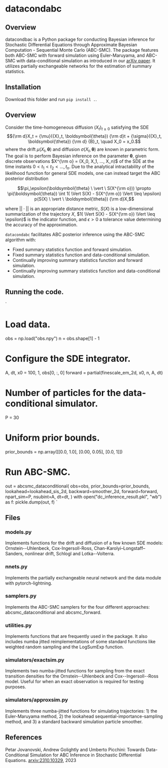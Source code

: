 # datacondabc

## Overview

datacondbac is a Python package for conducting Bayesian inference for Stochastic Differential Equations through Approximate Bayesian Computation - Sequential Monte Carlo (ABC-SMC). The package features both ABC-SMC with forward simulation using Euler-Maruyama, and ABC-SMC with data-conditional simulation as introduced in our [arXiv paper](https://arxiv.org/abs/2310.10329). It utilizes partially exchangeable networks for the estimation of summary statistics. 

## Installation

Download this folder and run `pip install .`.

## Overview

Consider the time-homogeneous diffusion $(X_t)_{t \geq 0}$ satisfying the SDE
$${\rm d}X_t = {\mu}({X}_t, \boldsymbol{\theta}) {\rm d}t + {\sigma}({X}_t, \boldsymbol{\theta}) {\rm d} {B}_t, \quad X_0 = x_0.$$
where the drift $\mu(X_t, \boldsymbol{\theta})$ and diffusion $\sigma(X_t, \boldsymbol{\theta})$ are known in parametric form. The goal is to perform Bayesian inference on the parameter $\boldsymbol{\theta}$, given discrete observations $X^{\rm o} = (X_0, X_1, ..., X_n)$ of the SDE at the time instants $0 < t_1 < t_2 < ..., t_n$. Due to the analytical intractability of the likelihood function for general SDE models, one can instead target the ABC posterior distribution

$$\pi_\epsilon(\boldsymbol{\theta} \ \vert \ S(X^{\rm o}))  \propto \pi(\boldsymbol{\theta}) \int 1( \Vert S(X) - S(X^{\rm o}) \Vert \leq \epsilon) p(S(X) \ \vert \ \boldsymbol{\theta}) {\rm d}X,$$

where $||\cdot||$ is an appropriate distance metric, $S(X)$ is a low-dimensional summarization of the trajectory $X$, $1( \Vert S(X) - S(X^{\rm o}) \Vert \leq \epsilon)$ is the indicator function, and $\epsilon>0$ a tolerance value determining the accuracy of the approximation.  

`datacondabc` facilitates ABC posterior inference using the ABC-SMC algorithm with:
* Fixed summary statistics function and forward simulation.
* Fixed summary statistics function and data-conditional simulation.
* Continually improving summary statistics function and forward simulation.
* Continually improving summary statistics function and data-conditional simulation.

## Running the code.
`
# Load data.
obs = np.load("obs.npy")
n = obs.shape[1] - 1

# Configure the SDE integrator.
A, dt, x0 = 100, 1, obs[0, :, 0]
forward = partial(finescale_em_2d, x0, n, A, dt)

# Number of particles for the data-conditional simulator.
P = 30

# Uniform prior bounds.
prior_bounds = np.array([[0.0, 1.0], [0.00, 0.05], [0.0, 1]])

# Run ABC-SMC.
out = abcsmc_dataconditional(
    obs=obs,
    prior_bounds=prior_bounds,
    lookahead=lookahead_sis_2d,
    backward=smoother_2d,
    forward=forward,
    npart_sim=P,
    nsubint=A,
    dt=dt,
)
with open("dc_inference_result.pkl", "wb") as f:
    pickle.dump(out, f)
`
## Files

### models.py
Implements functions for the drift and diffusion of a few known SDE models: Ornstein--Uhlenbeck, Cox-Ingersoll-Ross, Chan-Karolyi–Longstaff–Sanders, nonlinear drift, Schlogl and Lotka--Volterra.

### nnets.py
Implements the partially exchangeable neural network and the data module with pytorch-lightning.

### samplers.py
Implements the ABC-SMC samplers for the four different approaches: abcsmc_dataconditional and abcsmc_forward. 

### utilities.py
Implements functions that are frequently used in the package. It also includes numba jitted reimplementations of some standard functions like weighted random sampling and the LogSumExp function.

### simulators/exactsim.py
Implements two numba-jitted functions for sampling from the exact transition densities for the Ornstein--Uhlenbeck and Cox--Ingersoll--Ross model. Useful for when an exact observation is required for testing purposes. 

### simulators/approxsim.py
Implements three numba-jitted functions for simulating trajectories: 1) the Euler-Maruyama method, 2) the lookahead sequential-importance-sampling method, and 3) a standard backward simulation particle smoother. 

## References
Petar Jovanovski, Andrew Golightly and Umberto Picchini: Towards Data-Conditional Simulation for ABC Inference in Stochastic Differential Equations. [arxiv:2310.10329](https://arxiv.org/abs/2310.10329), 2023
